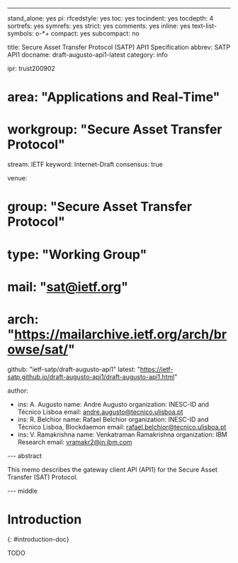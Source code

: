---

stand_alone: yes
pi:
  rfcedstyle: yes
  toc: yes
  tocindent: yes
  tocdepth: 4
  sortrefs: yes
  symrefs: yes
  strict: yes
  comments: yes
  inline: yes
  text-list-symbols: o-\*+
  compact: yes
  subcompact: no

title: Secure Asset Transfer Protocol (SATP) API1 Specification
abbrev: SATP API1
docname: draft-augusto-api1-latest
category: info

ipr: trust200902
# area: "Applications and Real-Time"
# workgroup: "Secure Asset Transfer Protocol"

stream: IETF
keyword: Internet-Draft
consensus: true

venue:
#  group: "Secure Asset Transfer Protocol"
#  type: "Working Group"
#  mail: "sat@ietf.org"
#  arch: "https://mailarchive.ietf.org/arch/browse/sat/"
  github: "ietf-satp/draft-augusto-api1"
  latest: "https://ietf-satp.github.io/draft-augusto-api1/draft-augusto-api1.html"

author:

- ins: A. Augusto
  name: Andre Augusto
  organization: INESC-ID and Técnico Lisboa
  email: andre.augusto@tecnico.ulisboa.pt
- ins: R. Belchior
  name: Rafael Belchior
  organization: INESC-ID and Técnico Lisboa, Blockdaemon
  email: rafael.belchior@tecnico.ulisboa.pt
- ins: V. Ramakrishna
  name: Venkatraman Ramakrishna
  organization: IBM Research
  email: vramakr2@in.ibm.com

--- abstract

This memo describes the gateway client API (API1) for the Secure Asset Transfer (SAT) Protocol.

--- middle

# Introduction

{: #introduction-doc}

TODO
